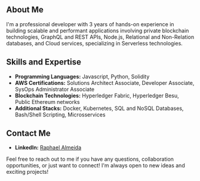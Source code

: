 ## About Me
I'm a professional developer with 3 years of hands-on experience in building scalable and performant applications involving private blockchain technologies, GraphQL and REST APIs, Node.js, Relational and Non-Relation databases, and Cloud services, specializing in Serverless technologies.

## Skills and Expertise
- **Programming Languages:** Javascript, Python, Solidity
- **AWS Certifications:** Solutions Architect Associate, Developer Associate, SysOps Administrator Associate
- **Blockchain Technologies:** Hyperledger Fabric, Hyperledger Besu, Public Ethereum networks
- **Additional Stacks:** Docker, Kubernetes, SQL and NoSQL Databases, Bash/Shell Scripting, Microsservices

## Contact Me
- **LinkedIn:** [Raphael Almeida](https://www.linkedin.com/in/raphael-almeida-59b842186/)

Feel free to reach out to me if you have any questions, collaboration opportunities, or just want to connect! I'm always open to new ideas and exciting projects!
